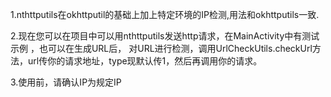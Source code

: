 1.nthttputils在okhttputil的基础上加上特定环境的IP检测,用法和okhttputils一致.

2.现在您可以在项目中可以用nthttputils发送http请求，在MainActivity中有测试示例 ，也可以在生成URL后，
对URL进行检测，调用UrlCheckUtils.checkUrl方法，url传你的请求地址，type现默认传1，然后再调用你的请求。

3.使用前，请确认IP为规定IP
